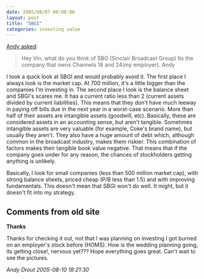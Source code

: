 ```yaml
---
date: 2005/08/07 00:00:00
layout: post
title: "SBGI"
categories: investing value
---
```


[Andy asked](http://kurup.org/blog/2005/08/01/quarterly-sells):

> Hey Vin, what do you think of SBG (Sinclair Broadcast Group) Its the company that owns Channels 18 and 24(my employer). Andy 

I took a quick look at SBGI and would probably avoid it. The first place I always look is the market cap. At 700 million, it's a little bigger than the companies I'm investing in. The second place I look is the balance sheet and SBGI's scares me. It has a current ratio less than 2 (current assets divided by current liabilities). This means that they don't have much leeway in paying off bills due in the next year in a worst-case scenario. More than half of their assets are intangible assets (goodwill, etc). Basically, these are considered assets in an accounting sense, but aren't tangible. Sometimes intangible assets are very valuable (for example, Coke's brand name), but usually they aren't. They also have a huge amount of debt which, although common in the broadcast industry, makes them riskier. This combination of factors makes their tangible book value negative. That means that if the company goes under for any reason, the chances of stockholders getting anything is unlikely.

Basically, I look for small companies (less than 500 million market cap), with strong balance sheets, priced cheap (P/B less than 1.5) and with improving fundamentals. This doesn't mean that SBGI won't do well. It might, but it doesn't fit into my strategy.

<div id="comment-box">
<h2>Comments from old site</h2>

<div class="one-comment">
<p><b>Thanks</b></p>
<p>
Thanks for checking it out, not that I was planning on investing I got
burned on an employer's stock before (HOMS). How is the wedding
planning going, its getting close!, nervous yet???  Hope everything
goes great. Can't wait to see the pictures.
</p>
<address class="signature">
<span class="author">Andy Drout</span>
<span class="date">2005-08-10 18:21:30</span>
</address>
</div>

</div>
